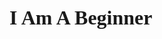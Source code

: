 <html>
  <head>
  </head>
  <body>
    <h2 style="font-family: verdana; font-size: 32;">I Am A Beginner</h2>
  </body>
</html>
